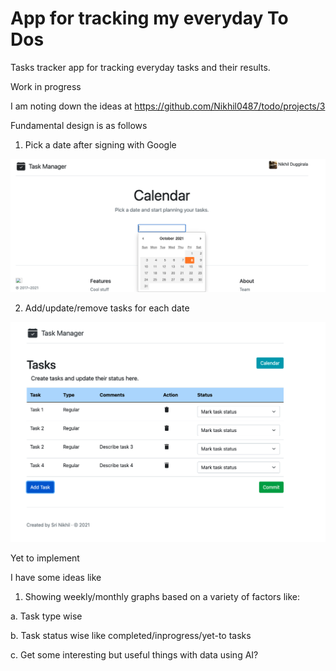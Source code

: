 # App for tracking my everyday To Dos

Tasks tracker app for tracking everyday tasks and their results. 

Work in progress

I am noting down the ideas at https://github.com/Nikhil0487/todo/projects/3

Fundamental design is as follows

1. Pick a date after signing with Google


![alt text](https://github.com/Nikhil0487/todo/blob/main/todo1.png)



2. Add/update/remove tasks for each date


![alt text](https://github.com/Nikhil0487/todo/blob/main/todo3.png)



Yet to implement

I have some ideas like

1. Showing weekly/monthly graphs based on a variety of factors like: 

a. Task type wise 

b. Task status wise like completed/inprogress/yet-to tasks

c. Get some interesting but useful things with data using AI?
